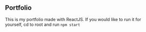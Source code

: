 ## Portfolio

This is my portfolio made with ReactJS. If you would like to run it for yourself, cd to root and run ```npm start```
